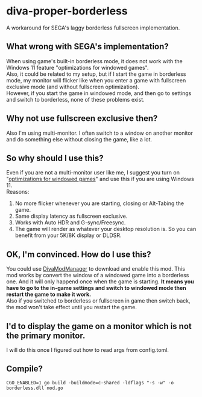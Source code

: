 # diva-proper-borderless
A workaround for SEGA's laggy borderless fullscreen implementation. 
## What wrong with SEGA's implementation?
When using game's built-in borderless mode, it does not work with the Windows 11 feature "optimizations for windowed games".  
Also, it could be related to my setup, but if I start the game in borderless mode, my monitor will flicker like when you enter a game with fullscreen exclusive mode (and without fullscreen optimization).  
However, if you start the game in windowed mode, and then go to settings and switch to borderless, none of these problems exist.  
## Why not use fullscreen exclusive then?
Also I'm using multi-monitor. I often switch to a window on another monitor and do something else without closing the game, like a lot.
## So why should I use this?
Even if you are not a multi-monitor user like me, I suggest you turn on "[optimizations for windowed games](https://support.microsoft.com/en-us/windows/optimizations-for-windowed-games-in-windows-11-3f006843-2c7e-4ed0-9a5e-f9389e535952)" and use this if you are using Windows 11.  
Reasons:
1. No more flicker whenever you are starting, closing or Alt-Tabing the game.
2. Same display latency as fullscreen exclusive.
3. Works with Auto HDR and G-sync/Freesync. 
4. The game will render as whatever your desktop resolution is. So you can  benefit from your 5K/8K display or DLDSR.
## OK, I'm convinced. How do I use this?
You could use [DivaModManager](https://github.com/TekkaGB/DivaModManager) to download and enable this mod.
This mod works by convert the window of a windowed game into a borderless one. And it will only happend once when the game is starting. 
**It means you have to go to the in-game settings and switch to windowed mode then restart the game to make it work.**  
Also if you switched to borderless or fullscreen in game then switch back, the mod won't take effect until you restart the game. 
## I'd to display the game on a monitor which is not the primary monitor.
I will do this once I figured out how to read args from config.toml. 
## Compile?
`CGO_ENABLED=1 go build -buildmode=c-shared -ldflags "-s -w" -o borderless.dll mod.go`
